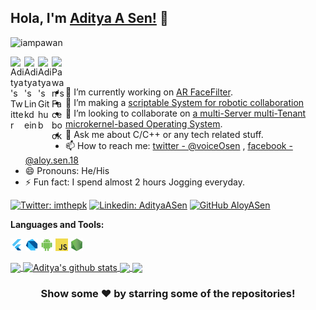 ## Hola, I'm [Aditya A Sen!](www.linkedin.com/in/aloyadityasen) 👋

<p align="left"> <img src="https://komarev.com/ghpvc/?username=AloyASen&label=Views&color=blue&style=plastic" alt="iampawan" /> </p>

<a href="https://twitter.com/voiceOsen">
  <img align="left" alt="Aditya's Twitter" width="22px" src="https://cdn.jsdelivr.net/npm/simple-icons@v3/icons/twitter.svg" />
</a>
<a href="https://www.linkedin.com/in/aloyadityasen/">
  <img align="left" alt="Aditya's Linkdein" width="22px" src="https://cdn.jsdelivr.net/npm/simple-icons@v3/icons/linkedin.svg" />
</a>
<a href="https://github.com/AloyASen">
  <img align="left" alt="Aditya's Github" width="22px" src="https://cdn.jsdelivr.net/npm/simple-icons@v3/icons/github.svg" />
</a>

<a href="https://www.facebook.com/aloy.sen.18">
  <img align="left" alt="Pawan's Facebook" width="22px" src="https://cdn.jsdelivr.net/npm/simple-icons@v3/icons/facebook.svg" />
</a>


<br/>
<br/>



- 🔭 I’m currently working on [AR FaceFilter](https://github.com/Adysenlab/Instagram-modified).
- 🌱 I’m making a [scriptable System for robotic collaboration](https://products.radii.in/nrityaLang.html)
- 👯 I’m looking to collaborate on [a multi-Server multi-Tenant microkernel-based Operating System](https://products.radii.in).
- 💬 Ask me about C/C++ or any tech related stuff.
- 📫 How to reach me: [twitter - @voiceOsen](https://twitter.com/voiceOsen) , [facebook - @aloy.sen.18](https://www.facebook.com/aloy.sen.18)
- 😄 Pronouns: He/His
- ⚡ Fun fact: I spend almost 2 hours Jogging everyday.

[![Twitter: imthepk](https://img.shields.io/twitter/follow/voiceOsen)](https://twitter.com/voiceOsen)
[![Linkedin: AdityaASen](https://img.shields.io/badge/-aloyadityasen-blue?style=flat-square&logo=Linkedin&logoColor=white&link=https://www.linkedin.com/in/aloyadityasen/)](https://www.linkedin.com/in/imthepk/)
[![GitHub AloyASen](https://img.shields.io/github/followers/iampawan?label=follow&style=social)](https://github.com/AloyASen)


**Languages and Tools:**  

<code><img height="20" src="https://raw.githubusercontent.com/github/explore/80688e429a7d4ef2fca1e82350fe8e3517d3494d/topics/flutter/flutter.png"></code>
<code><img height="20" src="https://raw.githubusercontent.com/github/explore/80688e429a7d4ef2fca1e82350fe8e3517d3494d/topics/dart/dart.png"></code>
<code><img height="20" src="https://raw.githubusercontent.com/github/explore/80688e429a7d4ef2fca1e82350fe8e3517d3494d/topics/android/android.png"></code>
<code><img height="20" src="https://raw.githubusercontent.com/github/explore/80688e429a7d4ef2fca1e82350fe8e3517d3494d/topics/javascript/javascript.png"></code>
<code><img height="20" src="https://raw.githubusercontent.com/github/explore/80688e429a7d4ef2fca1e82350fe8e3517d3494d/topics/nodejs/nodejs.png"></code>    

<a href="https://github.com/AloyASen">
  <img align="center" src="https://github-readme-stats.vercel.app/api/top-langs/?username=AloyASen&theme=dark&hide_langs_below=1" />
</a>
<a href="https://github.com/AloyASen">
 <img align="center" src="https://github-readme-stats.vercel.app/api?username=AloyASen&show_icons=true&theme=dark&line_height=27" alt="Aditya's github stats"/>
</a>
<a href="https://github.com/AloyASen/llvmTutorial">
  <img align="center" src="https://github-readme-stats.vercel.app/api/pin/?username=AloyASen&repo=llvmTutorial&theme=dark" />

</a>
<a href="https://github.com/radiilab/teleport-SIM">
 <img align="center" src="https://github-readme-stats.vercel.app/api/pin/?username=radiilab&repo=teleport-SIM&theme=dark" />
</a>

<div align="center">

### Show some ❤️ by starring some of the repositories!

</div>

